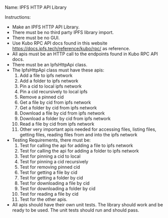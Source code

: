 Name: IPFS HTTP API Library

Instructions:
* Make an IPFS HTTP API Library.
* There must be no third party IPFS library import.
* There must be no GUI.
* Use Kubo RPC API docs found in this website https://docs.ipfs.tech/reference/kubo/rpc/ as reference.
* All apis must be an HTTP call to the endpoints found in Kubo RPC API docs.
* There must be an IpfsHttpApi class.
* The IpfsHttpApi class must have these apis:
  1. Add a file to ipfs network
  2. Add a folder to ipfs network
  3. Pin a cid to local ipfs network
  4. Pin a cid recursively to local ipfs
  5. Remove a pinned cid
  6. Get a file by cid from ipfs network
  7. Get a folder by cid from ipfs network
  8. Download a file by cid from ipfs network
  9. Download a folder by cid from ipfs network
  10. Read a file by cid from ipfs network
  11. Other very important apis needed for accessing files, listing files, getting files, reading files from and into the ipfs network
* Testing Requirements, there must be:
  1. Test for calling the api for adding a file to ipfs network
  2. Test for calling the api for adding a folder to ipfs network
  3. Test for pinning a cid to local
  4. Test for pinning a cid recursively
  5. Test for removing pinned cid
  6. Test for getting a file by cid
  7. Test for getting a folder by cid
  8. Test for downloading a file by cid
  9. Test for downloading a folder by cid
  10. Test for reading a file by cid
  11. Test for the other apis.
* All apis should have their own unit tests. The library should work and be ready to be used. The unit tests should run and should pass.

